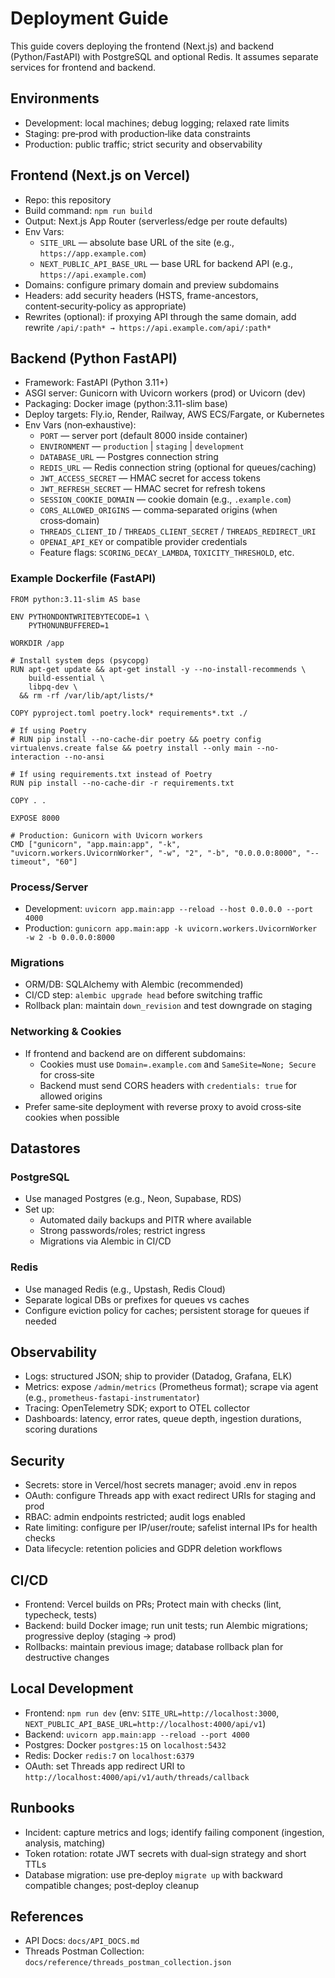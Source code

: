 # Deployment Guide

This guide covers deploying the frontend (Next.js) and backend (Python/FastAPI) with PostgreSQL and optional Redis. It assumes separate services for frontend and backend.

## Environments
- Development: local machines; debug logging; relaxed rate limits
- Staging: pre‑prod with production‑like data constraints
- Production: public traffic; strict security and observability

## Frontend (Next.js on Vercel)
- Repo: this repository
- Build command: `npm run build`
- Output: Next.js App Router (serverless/edge per route defaults)
- Env Vars:
  - `SITE_URL` — absolute base URL of the site (e.g., `https://app.example.com`)
  - `NEXT_PUBLIC_API_BASE_URL` — base URL for backend API (e.g., `https://api.example.com`)
- Domains: configure primary domain and preview subdomains
- Headers: add security headers (HSTS, frame-ancestors, content‑security‑policy as appropriate)
- Rewrites (optional): if proxying API through the same domain, add rewrite `/api/:path* → https://api.example.com/api/:path*`

## Backend (Python FastAPI)
- Framework: FastAPI (Python 3.11+)
- ASGI server: Gunicorn with Uvicorn workers (prod) or Uvicorn (dev)
- Packaging: Docker image (python:3.11-slim base)
- Deploy targets: Fly.io, Render, Railway, AWS ECS/Fargate, or Kubernetes
- Env Vars (non‑exhaustive):
  - `PORT` — server port (default 8000 inside container)
  - `ENVIRONMENT` — `production` | `staging` | `development`
  - `DATABASE_URL` — Postgres connection string
  - `REDIS_URL` — Redis connection string (optional for queues/caching)
  - `JWT_ACCESS_SECRET` — HMAC secret for access tokens
  - `JWT_REFRESH_SECRET` — HMAC secret for refresh tokens
  - `SESSION_COOKIE_DOMAIN` — cookie domain (e.g., `.example.com`)
  - `CORS_ALLOWED_ORIGINS` — comma‑separated origins (when cross‑domain)
  - `THREADS_CLIENT_ID` / `THREADS_CLIENT_SECRET` / `THREADS_REDIRECT_URI`
  - `OPENAI_API_KEY` or compatible provider credentials
  - Feature flags: `SCORING_DECAY_LAMBDA`, `TOXICITY_THRESHOLD`, etc.

### Example Dockerfile (FastAPI)
```
FROM python:3.11-slim AS base

ENV PYTHONDONTWRITEBYTECODE=1 \
    PYTHONUNBUFFERED=1

WORKDIR /app

# Install system deps (psycopg)
RUN apt-get update && apt-get install -y --no-install-recommends \
    build-essential \
    libpq-dev \
  && rm -rf /var/lib/apt/lists/*

COPY pyproject.toml poetry.lock* requirements*.txt ./

# If using Poetry
# RUN pip install --no-cache-dir poetry && poetry config virtualenvs.create false && poetry install --only main --no-interaction --no-ansi

# If using requirements.txt instead of Poetry
RUN pip install --no-cache-dir -r requirements.txt

COPY . .

EXPOSE 8000

# Production: Gunicorn with Uvicorn workers
CMD ["gunicorn", "app.main:app", "-k", "uvicorn.workers.UvicornWorker", "-w", "2", "-b", "0.0.0.0:8000", "--timeout", "60"]
```

### Process/Server
- Development: `uvicorn app.main:app --reload --host 0.0.0.0 --port 4000`
- Production: `gunicorn app.main:app -k uvicorn.workers.UvicornWorker -w 2 -b 0.0.0.0:8000`

### Migrations
- ORM/DB: SQLAlchemy with Alembic (recommended)
- CI/CD step: `alembic upgrade head` before switching traffic
- Rollback plan: maintain `down_revision` and test downgrade on staging

### Networking & Cookies
- If frontend and backend are on different subdomains:
  - Cookies must use `Domain=.example.com` and `SameSite=None; Secure` for cross‑site
  - Backend must send CORS headers with `credentials: true` for allowed origins
- Prefer same‑site deployment with reverse proxy to avoid cross‑site cookies when possible

## Datastores
### PostgreSQL
- Use managed Postgres (e.g., Neon, Supabase, RDS)
- Set up:
  - Automated daily backups and PITR where available
  - Strong passwords/roles; restrict ingress
  - Migrations via Alembic in CI/CD

### Redis
- Use managed Redis (e.g., Upstash, Redis Cloud)
- Separate logical DBs or prefixes for queues vs caches
- Configure eviction policy for caches; persistent storage for queues if needed

## Observability
- Logs: structured JSON; ship to provider (Datadog, Grafana, ELK)
- Metrics: expose `/admin/metrics` (Prometheus format); scrape via agent (e.g., `prometheus-fastapi-instrumentator`)
- Tracing: OpenTelemetry SDK; export to OTEL collector
- Dashboards: latency, error rates, queue depth, ingestion durations, scoring durations

## Security
- Secrets: store in Vercel/host secrets manager; avoid .env in repos
- OAuth: configure Threads app with exact redirect URIs for staging and prod
- RBAC: admin endpoints restricted; audit logs enabled
- Rate limiting: configure per IP/user/route; safelist internal IPs for health checks
- Data lifecycle: retention policies and GDPR deletion workflows

## CI/CD
- Frontend: Vercel builds on PRs; Protect main with checks (lint, typecheck, tests)
- Backend: build Docker image; run unit tests; run Alembic migrations; progressive deploy (staging → prod)
- Rollbacks: maintain previous image; database rollback plan for destructive changes

## Local Development
- Frontend: `npm run dev` (env: `SITE_URL=http://localhost:3000`, `NEXT_PUBLIC_API_BASE_URL=http://localhost:4000/api/v1`)
- Backend: `uvicorn app.main:app --reload --port 4000`
- Postgres: Docker `postgres:15` on `localhost:5432`
- Redis: Docker `redis:7` on `localhost:6379`
- OAuth: set Threads app redirect URI to `http://localhost:4000/api/v1/auth/threads/callback`

## Runbooks
- Incident: capture metrics and logs; identify failing component (ingestion, analysis, matching)
- Token rotation: rotate JWT secrets with dual‑sign strategy and short TTLs
- Database migration: use pre‑deploy `migrate up` with backward compatible changes; post‑deploy cleanup

## References
- API Docs: `docs/API_DOCS.md`
- Threads Postman Collection: `docs/reference/threads_postman_collection.json`
